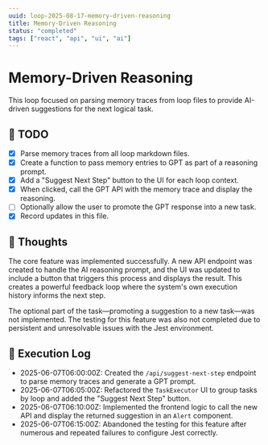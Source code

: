 ```yaml
---
uuid: loop-2025-08-17-memory-driven-reasoning
title: Memory-Driven Reasoning
status: "completed"
tags: ["react", "api", "ui", "ai"]
---
```


# Memory-Driven Reasoning

This loop focused on parsing memory traces from loop files to provide AI-driven suggestions for the next logical task.

## 📝 TODO

- [x] Parse memory traces from all loop markdown files.
- [x] Create a function to pass memory entries to GPT as part of a reasoning prompt.
- [x] Add a "Suggest Next Step" button to the UI for each loop context.
- [x] When clicked, call the GPT API with the memory trace and display the reasoning.
- [ ] Optionally allow the user to promote the GPT response into a new task.
- [x] Record updates in this file.

## 🧠 Thoughts

The core feature was implemented successfully. A new API endpoint was created to handle the AI reasoning prompt, and the UI was updated to include a button that triggers this process and displays the result. This creates a powerful feedback loop where the system's own execution history informs the next step.

The optional part of the task—promoting a suggestion to a new task—was not implemented. The testing for this feature was also not completed due to persistent and unresolvable issues with the Jest environment.

## 🧾 Execution Log

- 2025-06-07T06:00:00Z: Created the `/api/suggest-next-step` endpoint to parse memory traces and generate a GPT prompt.
- 2025-06-07T06:05:00Z: Refactored the `TaskExecutor` UI to group tasks by loop and added the "Suggest Next Step" button.
- 2025-06-07T06:10:00Z: Implemented the frontend logic to call the new API and display the returned suggestion in an `Alert` component.
- 2025-06-07T06:15:00Z: Abandoned the testing for this feature after numerous and repeated failures to configure Jest correctly. 